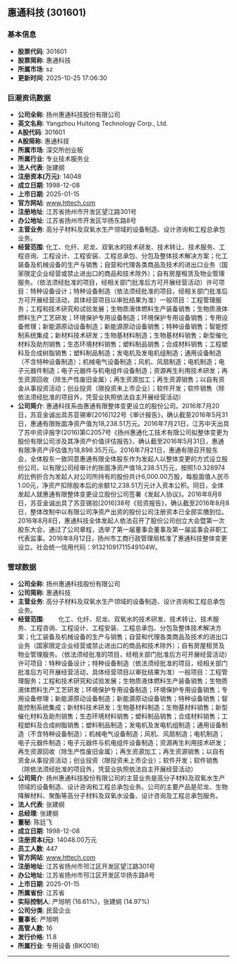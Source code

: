 ## 惠通科技 (301601)

### 基本信息

- **股票代码**: 301601
- **股票简称**: 惠通科技
- **所属市场**: sz
- **更新时间**: 2025-10-25 17:06:30

### 巨潮资讯数据

- **公司全称**: 扬州惠通科技股份有限公司
- **英文名称**: Yangzhou Huitong Technology Corp., Ltd.
- **A股代码**: 301601
- **A股简称**: 惠通科技
- **所属市场**: 深交所创业板
- **所属行业**: 专业技术服务业
- **法人代表**: 张建纲
- **注册资本(万元)**: 14048
- **成立日期**: 1998-12-08
- **上市日期**: 2025-01-15
- **官方网站**: www.httech.com
- **注册地址**: 江苏省扬州市开发区望江路301号
- **办公地址**: 江苏省扬州市开发区华扬东路8号
- **主营业务**: 高分子材料及双氧水生产领域的设备制造、设计咨询和工程总承包业务。
- **经营范围**: 化工、化纤、尼龙、双氧水的技术研发、技术转让、技术服务、工程咨询、工程设计、工程安装、工程总承包、分包及整体技术解决方案；化工装备及机械设备的生产与销售；自营和代理各类商品及技术的进出口业务（国家限定企业经营或禁止进出口的商品和技术除外）；自有房屋租赁及物业管理服务。（依法须经批准的项目，经相关部门批准后方可开展经营活动）许可项目：特种设备设计；特种设备制造（依法须经批准的项目，经相关部门批准后方可开展经营活动，具体经营项目以审批结果为准）一般项目：工程管理服务；工程和技术研究和试验发展；生物质液体燃料生产装备销售；生物质液体燃料生产工艺研发；环境保护专用设备制造；环境保护专用设备销售；专用设备修理；新能源原动设备制造；新能源原动设备销售；特种设备销售；智能控制系统集成；新材料技术研发；生物基材料制造；生物基材料销售；新型催化材料及助剂销售；生态环境材料销售；塑料制品销售；合成材料销售；工程塑料及合成树脂销售；塑料制品制造；发电机及发电机组制造；通用设备制造（不含特种设备制造）；机械电气设备制造；风机、风扇制造；电机制造；电子元器件制造；电子元器件与机电组件设备制造；资源再生利用技术研发；再生资源回收（除生产性废旧金属）；再生资源加工；再生资源销售；以自有资金从事投资活动；创业投资（限投资未上市企业）；软件开发；软件销售（除依法须经批准的项目外，凭营业执照依法自主开展经营活动）
- **公司简介**: 惠通科技系由惠通有限整体变更设立的股份公司。2016年7月20日，苏亚金诚出具苏亚锡审[2016]122号《审计报告》，确认截至2016年5月31日，惠通有限账面净资产值为18,238.51万元。2016年7月21日，江苏中天出具了苏中资评报字(2016)第C2057号《扬州惠通化工技术有限公司拟整体变更为股份有限公司涉及其净资产价值评估报告》，确认截至2016年5月31日，惠通有限净资产评估值为18,898.35万元。2016年7月21日，惠通有限召开股东会，全体股东一致同意惠通有限全体股东作为发起人以整体变更的方式设立股份公司，以有限公司经审计的账面净资产值18,238.51万元，按照1:0.328974的比例折合为发起人对公司所持有的股份共计6,000.00万股，每股面值人民币1.00元，净资产扣除股本后的余额12,238.51万元计入资本公积。同日，全体发起人就惠通有限整体变更设立股份公司签署《发起人协议》。2016年8月8日，苏亚金诚出具了苏亚锡验[2016]38号《验资报告》，确认截至2016年8月8日，整体改制中以有限公司净资产出资的股份公司注册资本已全部实缴到位。2016年8月8日，惠通科技全体发起人依法召开了股份公司创立大会暨第一次股东大会，通过了公司章程，选举了第一届董事会董事及第一届监事会非职工代表监事。2016年8月12日，扬州市工商行政管理局核准了惠通科技整体变更设立。社会统一信用代码：91321091711549104W。

### 雪球数据

- **公司全称**: 扬州惠通科技股份有限公司
- **公司简称**: 惠通科技
- **主营业务**: 高分子材料及双氧水生产领域的设备制造、设计咨询和工程总承包业务。
- **经营范围**: 　　化工、化纤、尼龙、双氧水的技术研发、技术转让、技术服务、工程咨询、工程设计、工程安装、工程总承包、分包及整体技术解决方案；化工装备及机械设备的生产与销售；自营和代理各类商品及技术的进出口业务（国家限定企业经营或禁止进出口的商品和技术除外）；自有房屋租赁及物业管理服务。（依法须经批准的项目，经相关部门批准后方可开展经营活动）许可项目：特种设备设计；特种设备制造（依法须经批准的项目，经相关部门批准后方可开展经营活动，具体经营项目以审批结果为准）一般项目：工程管理服务；工程和技术研究和试验发展；生物质液体燃料生产装备销售；生物质液体燃料生产工艺研发；环境保护专用设备制造；环境保护专用设备销售；专用设备修理；新能源原动设备制造；新能源原动设备销售；特种设备销售；智能控制系统集成；新材料技术研发；生物基材料制造；生物基材料销售；新型催化材料及助剂销售；生态环境材料销售；塑料制品销售；合成材料销售；工程塑料及合成树脂销售；塑料制品制造；发电机及发电机组制造；通用设备制造（不含特种设备制造）；机械电气设备制造；风机、风扇制造；电机制造；电子元器件制造；电子元器件与机电组件设备制造；资源再生利用技术研发；再生资源回收（除生产性废旧金属）；再生资源加工；再生资源销售；以自有资金从事投资活动；创业投资（限投资未上市企业）；软件开发；软件销售（除依法须经批准的项目外，凭营业执照依法自主开展经营活动）
- **公司简介**: 扬州惠通科技股份有限公司的主营业务是高分子材料及双氧水生产领域的设备制造、设计咨询和工程总承包业务。公司的主要产品是尼龙、生物降解材料、聚酯等高分子材料及双氧水设备、设计咨询及工程总承包服务。
- **法人代表**: 张建纲
- **总经理**: 张建纲
- **董秘**: 陈廷飞
- **成立日期**: 1998-12-08
- **注册资本(元)**: 14048.00万元
- **员工人数**: 447
- **官方网站**: www.httech.com
- **注册地址**: 江苏省扬州市邗江区开发区望江路301号
- **办公地址**: 江苏省扬州市邗江区开发区华扬东路8号
- **上市日期**: 2025-01-15
- **所属省份**: 江苏省
- **实际控制人**: 严旭明 (16.61%)，张建纲 (14.97%)
- **公司分类**: 民营企业
- **董事长**: 严旭明
- **高管人数**: 16
- **发行价格**: 11.8
- **所属行业**: 专用设备 (BK0018)

---